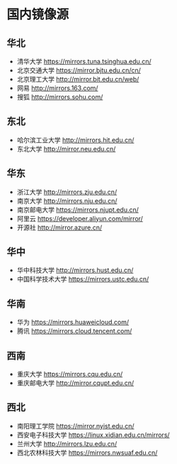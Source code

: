# 国内镜像源
华北
--
- 清华大学 https://mirrors.tuna.tsinghua.edu.cn/
- 北京交通大学 https://mirror.bjtu.edu.cn/cn/
- 北京理工大学 http://mirror.bit.edu.cn/web/
- 网易 http://mirrors.163.com/
- 搜狐 http://mirrors.sohu.com/


东北
--
- 哈尔滨工业大学 http://mirrors.hit.edu.cn/
- 东北大学 http://mirror.neu.edu.cn/


华东
--
- 浙江大学 http://mirrors.zju.edu.cn/
- 南京大学 http://mirrors.nju.edu.cn/
- 南京邮电大学 https://mirrors.njupt.edu.cn/
- 阿里云 https://developer.aliyun.com/mirror/
- 开源社 http://mirror.azure.cn/


华中
--
- 华中科技大学 http://mirrors.hust.edu.cn/
- 中国科学技术大学 https://mirrors.ustc.edu.cn/


华南
--
- 华为 https://mirrors.huaweicloud.com/
- 腾讯 https://mirrors.cloud.tencent.com/


西南
--
- 重庆大学 https://mirrors.cqu.edu.cn/
- 重庆邮电大学 http://mirror.cqupt.edu.cn/


西北
--
- 南阳理工学院 https://mirror.nyist.edu.cn/
- 西安电子科技大学 https://linux.xidian.edu.cn/mirrors/
- 兰州大学 http://mirrors.lzu.edu.cn/
- 西北农林科技大学 https://mirrors.nwsuaf.edu.cn/

